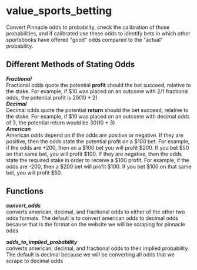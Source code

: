 # value_sports_betting
Convert Pinnacle odds to probability, check the calibration of those probabilities, and if calibrated use these odds to identify bets in which other sportsbooks have offered "good" odds compared to the "actual" probability.
## Different Methods of Stating Odds
**_Fractional_**  
Fractional odds quote the potential **profit** should the bet succeed, relative to the stake. For example, if $10 was placed on an outcome with 2/1 fractional odds, the potential profit is $20 ($10 * 2)  
**_Decimal_**  
Decimal odds quote the potential **return** should the bet succeed, relative to the stake. For example, if $10 was placed on an outcome with decimal odds of 3, the potential return would be $30 ($10 * 3)  
**_American_**  
American odds depend on if the odds are positive or negative. If they are positive, then the odds state the potential profit on a $100 bet. For example, if the odds are +200, then on a $100 bet you will profit $200. If you bet $50 on that same bet, you will profit $100. If they are negative, then the odds state the required stake in order to receive a $100 profit. For example, if the odds are -200, then a $200 bet will profit $100. If you bet $100 on that same bet, you will profit $50.


## Functions
**_convert_odds_**  
  converts american, decimal, and fractional odds to either of the other two odds formats. The default is to convert american odds to decimal odds because that is the format on the website we will be scraping for pinnacle odds 

**_odds_to_implied_probability_**  
  converts american, decimal, and fractional odds to their implied probability. The default is decimal because we will be converting all odds that we scrape to decimal odds
